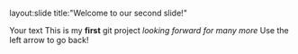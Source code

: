 layout:slide
title:"Welcome to our second slide!"

Your text
This is my **first** git project
_looking forward for many more_
Use the left arrow to go back!
